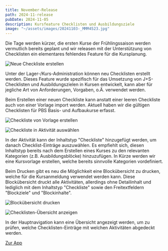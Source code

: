 ```yaml
---
title: November-Release
path: 2024-11-release
pubDate: 2024-11-05
description: Kursfeature Checklisten und Ausbildungsziele
image: "~/assets/images/20241103-_MMM4523.jpg"
---
```


Die Tage werden kürzer, die ersten Kurse der Frühlingssaison werden vermutlich bereits geplant und wir releasen mit der Unterstützung von Checklisten ein elementares fehlendes Feature für die Kursplanung.

<div class="simple-columns">

![Neue Checkliste erstellen](~/assets/images/2024-11/checklist-create-de.webp)

<div>

Unter der Lager-/Kurs-Administration können neu Checklisten erstellt werden. Dieses Feature wurde spezifisch für das Umsetzung von J+S-Checklisten und Ausbildungszielen in Kursen entwickelt, kann aber für jegliche Art von Anforderungen, Vorgaben, o.Ä. verwendet werden.

</div>
</div>
<div class="simple-columns">
<div>

Beim Erstellen einer neuen Checkliste kann anstatt einer leeren Checkliste auch von einer Vorlage import werden. Aktuell haben wir die gültigen Checklisten für PBS Basis- und Aufbaukurse erfasst.

</div>

![Checkliste von Vorlage erstellen](~/assets/images/2024-11/checklist-template-de.webp)

</div>
<div class="simple-columns">

![Checkliste in Aktivität auswählen](~/assets/images/2024-11/checklist-activity-de.webp)

<div>

In der Aktivität kann der Inhaltstyp "Checkliste" hinzugefügt werden, um danach Checklist-Einträge auszuwählen. Es empfiehlt sich, diesen Inhaltstyp bereits nach dem Erstellen eines Kurses zu den relevanten Kategorien (z.B. Ausbildungsblöcke) hinzuzufügen. In Kürze werden wir eine Kursvorlage erstellen, welche bereits sinnvolle Kategorien vordefiniert.

</div>
</div>

<div class="simple-columns">
<div>

Beim Drucken gibt es neu die Möglichkeit eine Blockübersicht zu drucken, welche für die Kursanmeldung verwendet werden kann. Diese Blockübersicht druckt alle Aktivitäten, allerdings ohne Detailinhalt und lediglich mit dem Inhaltstyp "Checkliste" sowie den Freitextfeldern "Blockziele" und "Blockinhalte".

</div>

![Blockübersicht drucken](~/assets/images/2024-11/checklist-print-de.webp)

</div>

<div class="simple-columns">

![Checklisten-Übersicht anzeigen](~/assets/images/2024-11/checklist-overview-de.webp)

<div>

In der Hauptnavigation kann eine Übersicht angezeigt werden, um zu prüfen, welche Checklisten-Einträge mit welchen Aktivitäten abgedeckt werden.

</div>
</div>

<a class="btn secondary mr-4 mb-4" href="https://app.ecamp3.ch" target="_blank">Zur App</a>
